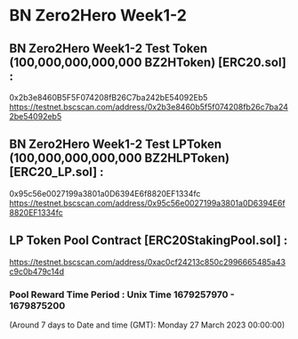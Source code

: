 # BN Zero2Hero Week1-2

## BN Zero2Hero Week1-2 Test Token (100,000,000,000,000 BZ2HToken) [ERC20.sol] :
0x2b3e8460B5F5F074208fB26C7ba242bE54092Eb5
https://testnet.bscscan.com/address/0x2b3e8460b5f5f074208fb26c7ba242be54092eb5

## BN Zero2Hero Week1-2 Test LPToken (100,000,000,000,000 BZ2HLPToken) [ERC20_LP.sol] : 
0x95c56e0027199a3801a0D6394E6f8820EF1334fc
https://testnet.bscscan.com/address/0x95c56e0027199a3801a0D6394E6f8820EF1334fc

## LP Token Pool Contract [ERC20StakingPool.sol] :
https://testnet.bscscan.com/address/0xac0cf24213c850c2996665485a43c9c0b479c14d

### Pool Reward Time Period : Unix Time 1679257970 - 1679875200
(Around 7 days to Date and time (GMT): Monday 27 March 2023 00:00:00)
